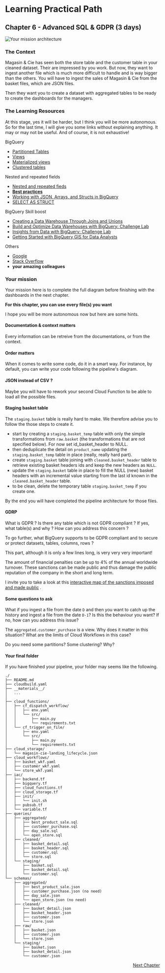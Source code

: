 # Learning Practical Path 

## Chapter 6 - Advanced SQL & GDPR (3 days)

![Your mission architecture](img/architecture_bigquery.png)

### The Context

Magasin & Cie has seen both the store table and the customer table in your cleaned dataset. Their are impressed by you work. 
But now, they want to ingest another file which is much more difficult to handle and is way bigger than the others. 
You will have to ingest the sales of Magasin & Cie from the basket files, which are JSON files. 

Then they want you to create a dataset with aggregated tables to be ready to create the dashboards for the managers. 

### The Learning Resources

At this stage, yes it will be harder, but I think you will be more autonomous. So for the last time, I will give you some links without explaining anything. It may or may not be useful. And of course, it is not exhaustive!

BigQuery
- [Partitioned Tables](https://cloud.google.com/bigquery/docs/partitioned-tables)
- [Views](https://cloud.google.com/bigquery/docs/views-intro)
- [Materialized views](https://cloud.google.com/bigquery/docs/materialized-views-create)
- [Clustered tables](https://cloud.google.com/bigquery/docs/clustered-tables)


Nested and repeated fields
- [Nested and repeated fieds](https://cloud.google.com/bigquery/docs/nested-repeated)
- [**Best practices**](https://cloud.google.com/bigquery/docs/best-practices-performance-nested)
- [Working with JSON, Arrays, and Structs in BigQuery](https://www.cloudskillsboost.google/focuses/3696?parent=catalog)
- [SELECT AS STRUCT](https://cloud.google.com/bigquery/docs/reference/standard-sql/query-syntax#select_as_struct)

BigQuery Skill boost
- [Creating a Data Warehouse Through Joins and Unions](https://www.cloudskillsboost.google/focuses/3640)
- [Build and Optimize Data Warehouses with BigQuery: Challenge Lab](https://www.cloudskillsboost.google/focuses/14341)
- [Insights from Data with BigQuery: Challenge Lab](https://www.cloudskillsboost.google/focuses/11988)
- [Getting Started with BigQuery GIS for Data Analysts](https://www.cloudskillsboost.google/focuses/17817)


Others
- [Google](https://www.google.com/) 
- [Stack Overflow](https://stackoverflow.com/)
- **your amazing colleagues**
### Your mission

Your mission here is to complete the full diagram before finishing with the dashboards in the next chapter. 

**For this chapter, you can use every file(s) you want**

I hope you will be more autonomous now but here are some hints. 

#### Documentation & context matters

Every information can be retreive from the documentations, or from the context. 

#### Order matters

When it comes to write some code, do it in a smart way. For instance, by default, you can write your code following the pipeline's diagram. 

#### JSON instead of CSV ?

Maybe you will have to rework your second Cloud Function to be able to load all the possible files. 

#### Staging basket table

The `staging.basket` table is really hard to make.
We therefore advise you to follow the those steps to create it.
- start by creating a `staging.basket_temp` table with only the simple transformations from `raw.basket` (the transformations that are not specified below). For now set id_basket_header to NULL.
- then deduplicate the detail on `product_name` updating the `staging.basket_temp` table in place (really, really hard part). 
- create `staging.basket` table joining with `cleaned.basket_header` table to retrieve existing basket headers ids and keep the new headers as `NULL`. 
- update the `staging.basket` table in place to fill the NULL (new) basket headers with an incremental value starting from the last id known in the `cleaned.basket_header` table.
- to be clean, delete the temporary table `staging.basket_temp` if you create one.

By the end you will have completed the pipeline architecture for those files.


#### GDRP

What is GDPR ? Is there any table which is not GDPR compliant ? If yes, what table(s) and why ? 
How can you address this concern ? 

To go further, what BigQuery supports to be GDPR compliant and to secure or protect datasets, tables, columns, rows ? 

This part, although it is only a few lines long, is very very very important! 

The amount of financial penalties can be up to 4% of the annual worldwide turnover. These sanctions can be made public and thus damage the public reputation of the company in the short and long term.

I invite you to take a look at this [interactive map of the sanctions imposed and made public](https://datalegaldrive.com/lentreprise/nos-outils/carte-sanctions-rgpd/) .


#### Some questions to ask 

What if you ingest a file from the date `D` and then you want to catch up the history and ingest a file from the date `D-1`?
Is this the behaviour you want? If no, how can you address this issue? 

The `aggregated.customer_purchase` is a view. Why does it matter in this situation? What are the limits of Cloud Workflows in this case? 

Do you need some partitions? Some clustering? Why?

#### Your final folder

If you have finished your pipeline, your folder may seems like the following.

```
./
├── README.md
├── cloudbuild.yaml
├── __materials__/
│   ...
│  
├── cloud_functions/
│   ├── cf_dispatch_workflow/
│   │   ├── env.yaml
│   │   └── src/
│   │       ├── main.py
│   │       └── requirements.txt
│   └── cf_trigger_on_file/
│       ├── env.yaml
│       └── src/
│           ├── main.py
│           └── requirements.txt
├── cloud_storage/
│   └── magasin-cie-landing_lifecycle.json
├── cloud_workflows/
│   ├── basket_wkf.yaml
│   ├── customer_wkf.yaml
│   └── store_wkf.yaml
├── iac/
│   ├── backend.tf
│   ├── bigquery.tf
│   ├── cloud_functions.tf
│   ├── cloud_storage.tf
│   ├── init/
│   │   └── init.sh
│   ├── pubsub.tf
│   └── variable.tf
├── queries/
│   ├── aggregated/
│   │   ├── best_product_sale.sql
│   │   ├── customer_purchase.sql
│   │   ├── day_sale.sql
│   │   └── open_store.sql
│   ├── cleaned/
│   │   ├── basket_detail.sql
│   │   ├── basket_header.sql
│   │   ├── customer.sql
│   │   └── store.sql
│   └── staging/
│       ├── basket.sql
│       ├── basket_detail.sql
│       └── customer.sql
└── schemas/
    ├── aggregated/
    │   ├── best_product_sale.json
    │   ├── customer_purchase.json (no need)
    │   ├── day_sale.json
    │   └── open_store.json (no need)
    ├── cleaned/
    │   ├── basket_detail.json
    │   ├── basket_header.json
    │   ├── customer.json
    │   └── store.json
    ├── raw/
    │   ├── basket.json
    │   ├── customer.json
    │   └── store.json
    └── staging/
        ├── basket.json
        ├── basket_detail.json
        └── customer.json
```


<div style="text-align: right"> 
    <a href="chapter_07.md">Next Chapter</a>
</div>
